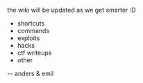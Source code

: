 the wiki will be updated as we get smarter :D 

- shortcuts
- commands
- exploits
- hacks
- ctf writeups
- other

-- anders & emil
